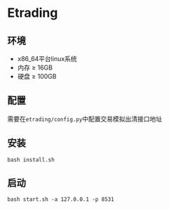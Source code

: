 # Etrading

## 环境

- x86_64平台linux系统
- 内存 ≥ 16GB
- 硬盘 ≥ 100GB

## 配置

需要在`etrading/config.py`中配置交易模拟出清接口地址

## 安装

```shell
bash install.sh
```

## 启动

```shell
bash start.sh -a 127.0.0.1 -p 8531
```